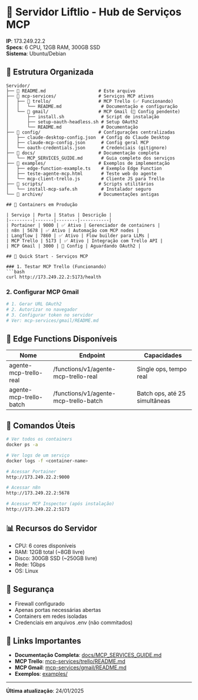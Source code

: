 # 🚀 Servidor Liftlio - Hub de Serviços MCP

**IP**: 173.249.22.2  
**Specs**: 6 CPU, 12GB RAM, 300GB SSD  
**Sistema**: Ubuntu/Debian  

## 📁 Estrutura Organizada

```
Servidor/
├── 📄 README.md                    # Este arquivo
├── 📁 mcp-services/                # Serviços MCP ativos
│   ├── 📁 trello/                  # MCP Trello (✅ Funcionando)
│   │   └── README.md               # Documentação e configuração
│   └── 📁 gmail/                   # MCP Gmail (🔄 Config pendente)
│       ├── install.sh              # Script de instalação
│       ├── setup-oauth-headless.sh # Setup OAuth2
│       └── README.md               # Documentação
├── 📁 config/                      # Configurações centralizadas
│   ├── claude-desktop-config.json  # Config do Claude Desktop
│   ├── claude-mcp-config.json      # Config geral MCP
│   └── oauth-credentials.json      # Credenciais (gitignore)
├── 📁 docs/                        # Documentação completa
│   └── MCP_SERVICES_GUIDE.md       # Guia completo dos serviços
├── 📁 examples/                    # Exemplos de implementação
│   ├── edge-function-example.ts    # Exemplo Edge Function
│   ├── teste-agente-mcp.html       # Teste web do agente
│   └── mcp-client-trello.js        # Cliente JS para Trello
├── 📁 scripts/                     # Scripts utilitários
│   └── install-mcp-safe.sh         # Instalador seguro
└── 📁 archive/                     # Documentações antigas

## 🐳 Containers em Produção

| Serviço | Porta | Status | Descrição |
|---------|-------|--------|-----------|
| Portainer | 9000 | ✅ Ativo | Gerenciador de containers |
| n8n | 5678 | ✅ Ativo | Automação com MCP nodes |
| Langflow | 7860 | ✅ Ativo | Flow builder para LLMs |
| MCP Trello | 5173 | ✅ Ativo | Integração com Trello API |
| MCP Gmail | 3000 | 🔄 Config | Aguardando OAuth2 |

## 🚀 Quick Start - Serviços MCP

### 1. Testar MCP Trello (Funcionando)
```bash
curl http://173.249.22.2:5173/health
```

### 2. Configurar MCP Gmail
```bash
# 1. Gerar URL OAuth2
# 2. Autorizar no navegador
# 3. Configurar token no servidor
# Ver: mcp-services/gmail/README.md
```

## 📝 Edge Functions Disponíveis

| Nome | Endpoint | Capacidades |
|------|----------|-------------|
| agente-mcp-trello-real | /functions/v1/agente-mcp-trello-real | Single ops, tempo real |
| agente-mcp-trello-batch | /functions/v1/agente-mcp-trello-batch | Batch ops, até 25 simultâneas |

## 🔧 Comandos Úteis

```bash
# Ver todos os containers
docker ps -a

# Ver logs de um serviço
docker logs -f <container-name>

# Acessar Portainer
http://173.249.22.2:9000

# Acessar n8n
http://173.249.22.2:5678

# Acessar MCP Inspector (após instalação)
http://173.249.22.2:5173
```

## 📊 Recursos do Servidor

- CPU: 6 cores disponíveis
- RAM: 12GB total (~8GB livre)
- Disco: 300GB SSD (~250GB livre)
- Rede: 1Gbps
- OS: Linux

## 🔐 Segurança

- Firewall configurado
- Apenas portas necessárias abertas
- Containers em redes isoladas
- Credenciais em arquivos .env (não commitados)

## 🔗 Links Importantes

- **Documentação Completa**: [docs/MCP_SERVICES_GUIDE.md](./docs/MCP_SERVICES_GUIDE.md)
- **MCP Trello**: [mcp-services/trello/README.md](./mcp-services/trello/README.md)
- **MCP Gmail**: [mcp-services/gmail/README.md](./mcp-services/gmail/README.md)
- **Exemplos**: [examples/](./examples/)

---

**Última atualização**: 24/01/2025